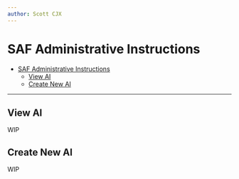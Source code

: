 ```yaml
---
author: Scott CJX
---
```


# SAF Administrative Instructions

- [SAF Administrative Instructions](#saf-administrative-instructions)
  - [View AI](#view-ai)
  - [Create New AI](#create-new-ai)

<hr>

## View AI
WIP

## Create New AI
WIP
